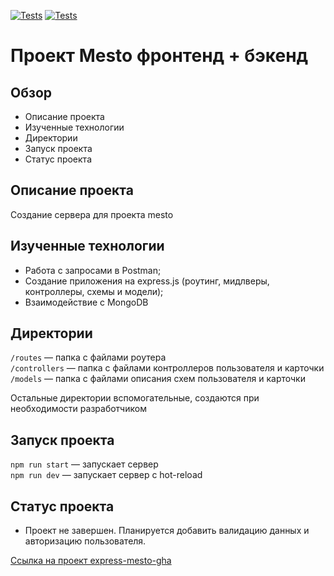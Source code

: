 [![Tests](../../actions/workflows/tests-13-sprint.yml/badge.svg)](../../actions/workflows/tests-13-sprint.yml) [![Tests](../../actions/workflows/tests-14-sprint.yml/badge.svg)](../../actions/workflows/tests-14-sprint.yml)
# Проект Mesto фронтенд + бэкенд

## Обзор

* Описание проекта
* Изученные технологии
* Директории
* Запуск проекта
* Статус проекта

## Описание проекта
Создание сервера для проекта mesto

## Изученные технологии

* Работа с запросами в Postman;
* Создание приложения на express.js (роутинг, мидлверы, контроллеры, схемы и модели);
* Взаимодействие с MongoDB

## Директории

`/routes` — папка с файлами роутера  
`/controllers` — папка с файлами контроллеров пользователя и карточки   
`/models` — папка с файлами описания схем пользователя и карточки  
  
Остальные директории вспомогательные, создаются при необходимости разработчиком

## Запуск проекта

`npm run start` — запускает сервер   
`npm run dev` — запускает сервер с hot-reload

## Статус проекта

* Проект не завершен. Планируется добавить валидацию данных и авторизацию пользователя.

[Ссылка на проект express-mesto-gha](https://github.com/byglebb/express-mesto-gha)

